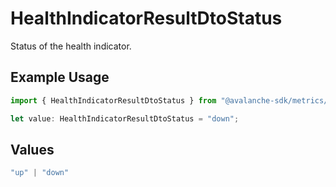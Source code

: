 # HealthIndicatorResultDtoStatus

Status of the health indicator.

## Example Usage

```typescript
import { HealthIndicatorResultDtoStatus } from "@avalanche-sdk/metrics/models/components";

let value: HealthIndicatorResultDtoStatus = "down";
```

## Values

```typescript
"up" | "down"
```